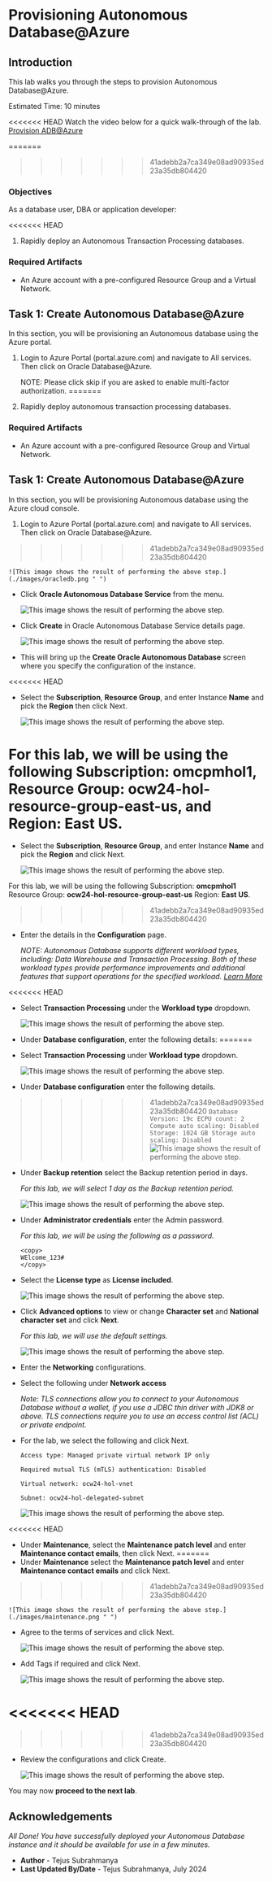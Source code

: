 
# Provisioning Autonomous Database@Azure

## Introduction

This lab walks you through the steps to provision Autonomous Database@Azure. 

Estimated Time: 10 minutes

<<<<<<< HEAD
Watch the video below for a quick walk-through of the lab.
[Provision ADB@Azure](videohub:1_2qkjv6o5)

=======
>>>>>>> 41adebb2a7ca349e08ad90935ed23a35db804420
### Objectives

As a database user, DBA or application developer:

<<<<<<< HEAD
1. Rapidly deploy an Autonomous Transaction Processing databases.

### Required Artifacts

- An Azure account with a pre-configured Resource Group and a Virtual Network.

## Task 1: Create Autonomous Database@Azure

In this section, you will be provisioning an Autonomous database using the Azure portal.

1.	Login to Azure Portal (portal.azure.com) and navigate to All services. Then click on Oracle Database@Azure.

    NOTE: Please click skip if you are asked to enable multi-factor authorization.
=======
1. Rapidly deploy autonomous transaction processing databases.

### Required Artifacts

- An Azure account with a pre-configured Resource Group and Virtual Network.

## Task 1: Create Autonomous Database@Azure

In this section, you will be provisioning Autonomous database using the Azure cloud console.

1.	Login to Azure Portal (portal.azure.com) and navigate to All services. Then click on Oracle Database@Azure.

>>>>>>> 41adebb2a7ca349e08ad90935ed23a35db804420

    ![This image shows the result of performing the above step.](./images/oracledb.png " ")

-  Click **Oracle Autonomous Database Service** from the menu.

    ![This image shows the result of performing the above step.](./images/adb.png " ")

- Click **Create** in Oracle Autonomous Database Service details page.

    ![This image shows the result of performing the above step.](./images/createadb.png " ")


-  This will bring up the **Create Oracle Autonomous Database** screen where you specify the configuration of the instance.

<<<<<<< HEAD
- Select the **Subscription**, **Resource Group**, and enter Instance **Name** and pick the **Region** then click Next.

    ![This image shows the result of performing the above step.](./images/basics.png " ")

For this lab, we will be using the following Subscription: **omcpmhol1**, Resource Group: **ocw24-hol-resource-group-east-us**, and Region: **East US**.
=======
- Select the **Subscription**, **Resource Group**, and enter Instance **Name** and  pick the **Region** and click Next.

    ![This image shows the result of performing the above step.](./images/basics.png " ")

For this lab, we will be using the following Subscription: **omcpmhol1** Resource Group: **ocw24-hol-resource-group-east-us** Region: **East US**.
>>>>>>> 41adebb2a7ca349e08ad90935ed23a35db804420

-  Enter the details in the **Configuration** page.

    *NOTE: Autonomous Database supports different workload types, including: Data Warehouse and Transaction Processing. Both of these workload types provide performance improvements and additional features that support operations for the specified workload. [Learn More](https://docs.oracle.com/en/cloud/paas/autonomous-database/serverless/adbsb/about-autonomous-database-workloads.html#GUID-E1C8C5F2-22FB-4225-A3B9-9E78277A5834)*

<<<<<<< HEAD
-  Select **Transaction Processing** under the **Workload type** dropdown.
    
    ![This image shows the result of performing the above step.](./images/transaction.png " ")

- Under **Database configuration**, enter the following details:
=======
-  Select **Transaction Processing** under **Workload type** dropdown.
    
    ![This image shows the result of performing the above step.](./images/transaction.png " ")

- Under **Database configuration** enter the following details.
>>>>>>> 41adebb2a7ca349e08ad90935ed23a35db804420
    ```
     Database Version: 19c
     ECPU count: 2
     Compute auto scaling: Disabled
     Storage: 1024 GB
     Storage auto scaling: Disabled
    ```
    ![This image shows the result of performing the above step.](./images/config.png " ")


-  Under **Backup retention** select the Backup retention period in days.
    
    *For this lab, we will select 1 day as the Backup retention period.*

    ![This image shows the result of performing the above step.](./images/backup.png " ")

-  Under **Administrator credentials** enter the Admin password.

    *For this lab, we will be using the following as a password.*

    ```
    <copy>
    WElcome_123#
    </copy>
    ```

- Select the  **License type** as **License included**.

    ![This image shows the result of performing the above step.](./images/license.png " ")

-  Click **Advanced options** to view or change **Character set** and **National character set** and click **Next**.

    *For this lab, we will use the default settings.*

    ![This image shows the result of performing the above step.](./images/char.png " ")


- Enter the **Networking** configurations.

- Select the following under **Network access**
    
    *Note: TLS connections allow you to connect to your Autonomous Database without a wallet, if you use a JDBC thin driver with JDK8 or above. TLS connections require you to use an access control list (ACL) or private endpoint.*

- For the lab, we select the following and click Next. 

    ```
    Access type: Managed private virtual network IP only
    
    Required mutual TLS (mTLS) authentication: Disabled
    
    Virtual network: ocw24-hol-vnet
    
    Subnet: ocw24-hol-delegated-subnet
    ```

    ![This image shows the result of performing the above step.](./images/network.png " ")
    

<<<<<<< HEAD
- Under **Maintenance**, select the **Maintenance patch level** and enter **Maintenance contact emails**, then click Next.
=======
- Under **Maintenance** select the **Maintenance patch level** and enter **Maintenance contact emails** and click Next.
>>>>>>> 41adebb2a7ca349e08ad90935ed23a35db804420
    
    ![This image shows the result of performing the above step.](./images/maintenance.png " ")

- Agree to the terms of services and click Next.

    ![This image shows the result of performing the above step.](./images/agree.png " ")

- Add Tags if required and click Next.

    ![This image shows the result of performing the above step.](./images/tags.png " ")

<<<<<<< HEAD
=======

>>>>>>> 41adebb2a7ca349e08ad90935ed23a35db804420
- Review the configurations and click Create.

    ![This image shows the result of performing the above step.](./images/review.png " ")


You may now **proceed to the next lab**.

## Acknowledgements

*All Done! You have successfully deployed your Autonomous Database instance and it should be available for use in a few minutes.*

- **Author** - Tejus Subrahmanya
- **Last Updated By/Date** - Tejus Subrahmanya, July 2024